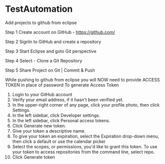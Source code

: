 # TestAutomation
Add projects to github from eclipse

Step 1
Create account on GitHub - https://github.com/

Step 2
SignIn to GitHub and create a repository

Step 3
Start Eclipse and goto Git perspective

Step 4
Select - Clone a Git Repository

Step 5
Share Project on Git | Commit & Push

While pushing to github from eclipse you will NOW need to provide ACCESS TOKEN in place of password
To generate Access Token
1. Login to your GitHub account
2. Verify your email address, if it hasn't been verified yet.
3. In the upper-right corner of any page, click your profile photo, then click Settings.
4. In the left sidebar, click Developer settings.
5. In the left sidebar, click Personal access tokens.
6. Click Generate new token.
7. Give your token a descriptive name.
8. To give your token an expiration, select the Expiration drop-down menu, then click a default or use the calendar picker
9. Select the scopes, or permissions, you'd like to grant this token. To use your token to access repositories from the command line, select repo.
10. Click Generate token
